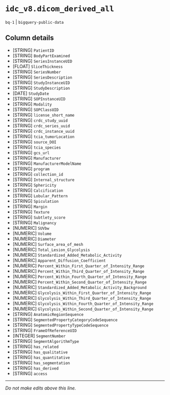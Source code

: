 # `idc_v8.dicom_derived_all`
`bq-1` | `bigquery-public-data`

## Column details
* [STRING]    `PatientID`
* [STRING]    `BodyPartExamined`
* [STRING]    `SeriesInstanceUID`
* [FLOAT]     `SliceThickness`
* [STRING]    `SeriesNumber`
* [STRING]    `SeriesDescription`
* [STRING]    `StudyInstanceUID`
* [STRING]    `StudyDescription`
* [DATE]      `StudyDate`
* [STRING]    `SOPInstanceUID`
* [STRING]    `Modality`
* [STRING]    `SOPClassUID`
* [STRING]    `license_short_name`
* [STRING]    `crdc_study_uuid`
* [STRING]    `crdc_series_uuid`
* [STRING]    `crdc_instance_uuid`
* [STRING]    `tcia_tumorLocation`
* [STRING]    `source_DOI`
* [STRING]    `tcia_species`
* [STRING]    `gcs_url`
* [STRING]    `Manufacturer`
* [STRING]    `ManufacturerModelName`
* [STRING]    `program`
* [STRING]    `collection_id`
* [STRING]    `Internal_structure`
* [STRING]    `Sphericity`
* [STRING]    `Calcification`
* [STRING]    `Lobular_Pattern`
* [STRING]    `Spiculation`
* [STRING]    `Margin`
* [STRING]    `Texture`
* [STRING]    `Subtlety_score`
* [STRING]    `Malignancy`
* [NUMERIC]   `SUVbw`
* [NUMERIC]   `Volume`
* [NUMERIC]   `Diameter`
* [NUMERIC]   `Surface_area_of_mesh`
* [NUMERIC]   `Total_Lesion_Glycolysis`
* [NUMERIC]   `Standardized_Added_Metabolic_Activity`
* [NUMERIC]   `Apparent_Diffusion_Coefficient`
* [NUMERIC]   `Percent_Within_First_Quarter_of_Intensity_Range`
* [NUMERIC]   `Percent_Within_Third_Quarter_of_Intensity_Range`
* [NUMERIC]   `Percent_Within_Fourth_Quarter_of_Intensity_Range`
* [NUMERIC]   `Percent_Within_Second_Quarter_of_Intensity_Range`
* [NUMERIC]   `Standardized_Added_Metabolic_Activity_Background`
* [NUMERIC]   `Glycolysis_Within_First_Quarter_of_Intensity_Range`
* [NUMERIC]   `Glycolysis_Within_Third_Quarter_of_Intensity_Range`
* [NUMERIC]   `Glycolysis_Within_Fourth_Quarter_of_Intensity_Range`
* [NUMERIC]   `Glycolysis_Within_Second_Quarter_of_Intensity_Range`
* [STRING]    `AnatomicRegionSequence`
* [STRING]    `SegmentedPropertyCategoryCodeSequence`
* [STRING]    `SegmentedPropertyTypeCodeSequence`
* [STRING]    `FrameOfReferenceUID`
* [INTEGER]   `SegmentNumber`
* [STRING]    `SegmentAlgorithmType`
* [STRING]    `has_related`
* [STRING]    `has_qualitative`
* [STRING]    `has_quantitative`
* [STRING]    `has_segmentation`
* [STRING]    `has_derived`
* [STRING]    `access`

-------------------------------------------------------------------------------
*Do not make edits above this line.*
